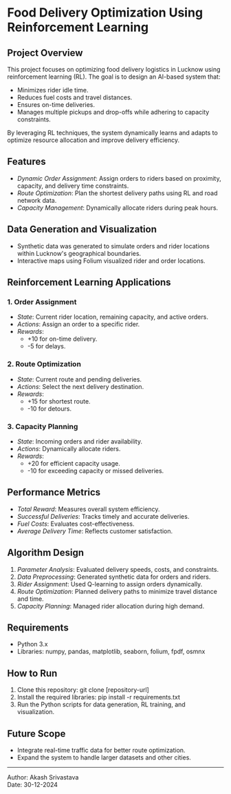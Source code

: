 # Food Delivery Optimization Using Reinforcement Learning

## Project Overview
This project focuses on optimizing food delivery logistics in Lucknow using reinforcement learning (RL). The goal is to design an AI-based system that:
- Minimizes rider idle time.
- Reduces fuel costs and travel distances.
- Ensures on-time deliveries.
- Manages multiple pickups and drop-offs while adhering to capacity constraints.

By leveraging RL techniques, the system dynamically learns and adapts to optimize resource allocation and improve delivery efficiency.

## Features
- *Dynamic Order Assignment*: Assign orders to riders based on proximity, capacity, and delivery time constraints.
- *Route Optimization*: Plan the shortest delivery paths using RL and road network data.
- *Capacity Management*: Dynamically allocate riders during peak hours.

## Data Generation and Visualization
- Synthetic data was generated to simulate orders and rider locations within Lucknow's geographical boundaries.
- Interactive maps using Folium visualized rider and order locations.

## Reinforcement Learning Applications
### 1. Order Assignment
- *State*: Current rider location, remaining capacity, and active orders.
- *Actions*: Assign an order to a specific rider.
- *Rewards*: 
  - +10 for on-time delivery.
  - -5 for delays.

### 2. Route Optimization
- *State*: Current route and pending deliveries.
- *Actions*: Select the next delivery destination.
- *Rewards*:
  - +15 for shortest route.
  - -10 for detours.

### 3. Capacity Planning
- *State*: Incoming orders and rider availability.
- *Actions*: Dynamically allocate riders.
- *Rewards*:
  - +20 for efficient capacity usage.
  - -10 for exceeding capacity or missed deliveries.

## Performance Metrics
- *Total Reward*: Measures overall system efficiency.
- *Successful Deliveries*: Tracks timely and accurate deliveries.
- *Fuel Costs*: Evaluates cost-effectiveness.
- *Average Delivery Time*: Reflects customer satisfaction.

## Algorithm Design
1. *Parameter Analysis*: Evaluated delivery speeds, costs, and constraints.
2. *Data Preprocessing*: Generated synthetic data for orders and riders.
3. *Rider Assignment*: Used Q-learning to assign orders dynamically.
4. *Route Optimization*: Planned delivery paths to minimize travel distance and time.
5. *Capacity Planning*: Managed rider allocation during high demand.

## Requirements
- Python 3.x
- Libraries: numpy, pandas, matplotlib, seaborn, folium, fpdf, osmnx

## How to Run
1. Clone this repository: git clone [repository-url]
2. Install the required libraries: pip install -r requirements.txt
3. Run the Python scripts for data generation, RL training, and visualization.

## Future Scope
- Integrate real-time traffic data for better route optimization.
- Expand the system to handle larger datasets and other cities.

---

Author: Akash Srivastava  
Date: 30-12-2024

